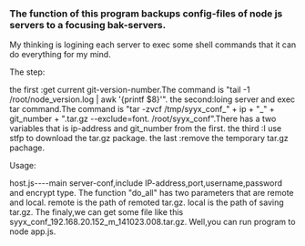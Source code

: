 <h3>The function of this program backups config-files of node js servers to a focusing bak-servers.</h3>

<p>My thinking is logining each server to exec some shell commands that it can do everything for my mind.</p>
<p>The step:</p>
    the first :get current git-version-number.The command is "tail -1 /root/node_version.log | awk '{printf $8}'".
    the second:loing server and exec tar command.The command is "tar -zvcf /tmp/syyx_conf_" + ip + "_" + git_number + ".tar.gz --exclude=font. /root/syyx_conf".There has a two variables that is ip-address and git_number from the first.
    the third :I use stfp to download the tar.gz package.
    the last  :remove the temporary tar.gz pachage.
    
<p>Usage:</p>
    host.js----main server-conf,include IP-address,port,username,password and encrypt type.
    The function "do_all" has two parameters that are remote and local.
        remote is the path of remoted tar.gz.
        local is the path of saving tar.gz.
    The finaly,we can get some file like this syyx_conf_192.168.20.152_m_141023.008.tar.gz.
    Well,you can run program to node app.js.
